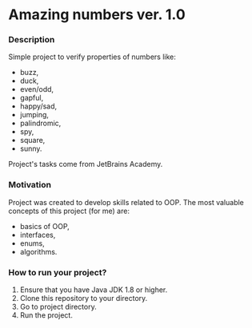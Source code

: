 # Amazing numbers ver. 1.0 #

### Description ###

Simple project to verify properties of numbers like: 
- buzz,
- duck,
- even/odd,
- gapful,
- happy/sad,
- jumping,
- palindromic,
- spy,
- square,
- sunny.

Project's tasks come from JetBrains Academy.

### Motivation ###

Project was created to develop skills related to OOP.
The most valuable concepts of this project (for me) are:
- basics of OOP,
- interfaces,
- enums,
- algorithms.

### How to run your project? ###
1. Ensure that you have Java JDK 1.8 or higher.
2. Clone this repository to your directory.
3. Go to project directory.
4. Run the project.
